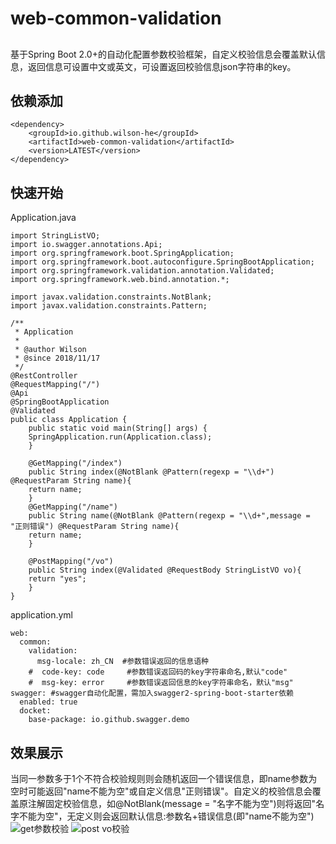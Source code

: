 # web-common-validation

## 
基于Spring Boot 2.0+的自动化配置参数校验框架，自定义校验信息会覆盖默认信息，返回信息可设置中文或英文，可设置返回校验信息json字符串的key。

## 依赖添加
	<dependency>
	    <groupId>io.github.wilson-he</groupId>
	    <artifactId>web-common-validation</artifactId>
	    <version>LATEST</version>
	</dependency>

## 快速开始
Application.java

	import StringListVO;
	import io.swagger.annotations.Api;
	import org.springframework.boot.SpringApplication;
	import org.springframework.boot.autoconfigure.SpringBootApplication;
	import org.springframework.validation.annotation.Validated;
	import org.springframework.web.bind.annotation.*;

	import javax.validation.constraints.NotBlank;
	import javax.validation.constraints.Pattern;

	/**
	 * Application
	 *
	 * @author Wilson
	 * @since 2018/11/17
	 */
	@RestController
	@RequestMapping("/")
	@Api
	@SpringBootApplication
	@Validated
	public class Application {
	    public static void main(String[] args) {
		SpringApplication.run(Application.class);
	    }

	    @GetMapping("/index")
	    public String index(@NotBlank @Pattern(regexp = "\\d+") @RequestParam String name){
		return name;
	    }
	    @GetMapping("/name")
	    public String name(@NotBlank @Pattern(regexp = "\\d+",message = "正则错误") @RequestParam String name){
		return name;
	    }

	    @PostMapping("/vo")
	    public String index(@Validated @RequestBody StringListVO vo){
		return "yes";
	    }
	}

application.yml

	web:
	  common:
	    validation:
	      msg-locale: zh_CN  #参数错误返回的信息语种
	    #  code-key: code     #参数错误返回码的key字符串命名,默认"code"
	    #  msg-key: error     #参数错误返回信息的key字符串命名，默认"msg"
	swagger: #swagger自动化配置，需加入swagger2-spring-boot-starter依赖
	  enabled: true
	  docket:
	    base-package: io.github.swagger.demo
	    
## 效果展示
当同一参数多于1个不符合校验规则则会随机返回一个错误信息，即name参数为空时可能返回"name不能为空"或自定义信息"正则错误"。自定义的校验信息会覆盖原注解固定校验信息，如@NotBlank(message = "名字不能为空")则将返回"名字不能为空"，无定义则会返回默认信息:参数名+错误信息(即"name不能为空")
![get参数校验](https://img-blog.csdnimg.cn/2019021119581427.png?x-oss-process=image/watermark,type_ZmFuZ3poZW5naGVpdGk,shadow_10,text_aHR0cHM6Ly9ibG9nLmNzZG4ubmV0L3oyODEyNjMwOA==,size_16,color_FFFFFF,t_70)
![post vo校验](https://img-blog.csdnimg.cn/20190211200058944.png?x-oss-process=image/watermark,type_ZmFuZ3poZW5naGVpdGk,shadow_10,text_aHR0cHM6Ly9ibG9nLmNzZG4ubmV0L3oyODEyNjMwOA==,size_16,color_FFFFFF,t_70)
